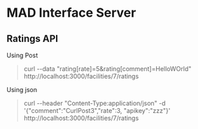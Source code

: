 MAD Interface Server
====================


Ratings API
-----------

Using Post
> curl --data "rating[rate]=5&rating[comment]=HelloWOrld" http://localhost:3000/facilities/7/ratings

Using json
> curl --header "Content-Type:application/json" -d '{"comment":"CurlPost3","rate":3, "apikey":"zzz"}' http://localhost:3000/facilities/7/ratings